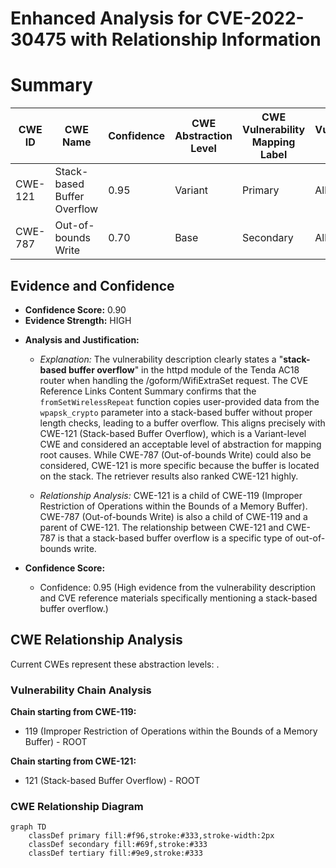 # Enhanced Analysis for CVE-2022-30475 with Relationship Information

# Summary
| CWE ID | CWE Name | Confidence | CWE Abstraction Level | CWE Vulnerability Mapping Label | CWE-Vulnerability Mapping Notes |
|---|---|---|---|---|---|
| CWE-121 | Stack-based Buffer Overflow | 0.95 | Variant | Primary | Allowed |
| CWE-787 | Out-of-bounds Write | 0.70 | Base | Secondary | Allowed |

## Evidence and Confidence

*   **Confidence Score:** 0.90
*   **Evidence Strength:** HIGH

- **Analysis and Justification:**  
  - *Explanation:* The vulnerability description clearly states a "**stack-based buffer overflow**" in the httpd module of the Tenda AC18 router when handling the /goform/WifiExtraSet request. The CVE Reference Links Content Summary confirms that the `fromSetWirelessRepeat` function copies user-provided data from the `wpapsk_crypto` parameter into a stack-based buffer without proper length checks, leading to a buffer overflow. This aligns precisely with CWE-121 (Stack-based Buffer Overflow), which is a Variant-level CWE and considered an acceptable level of abstraction for mapping root causes. While CWE-787 (Out-of-bounds Write) could also be considered, CWE-121 is more specific because the buffer is located on the stack. The retriever results also ranked CWE-121 highly.

  - *Relationship Analysis:* CWE-121 is a child of CWE-119 (Improper Restriction of Operations within the Bounds of a Memory Buffer). CWE-787 (Out-of-bounds Write) is also a child of CWE-119 and a parent of CWE-121. The relationship between CWE-121 and CWE-787 is that a stack-based buffer overflow is a specific type of out-of-bounds write.

- **Confidence Score:**  
  - Confidence: 0.95 (High evidence from the vulnerability description and CVE reference materials specifically mentioning a stack-based buffer overflow.)


## CWE Relationship Analysis

Current CWEs represent these abstraction levels: .


### Vulnerability Chain Analysis

**Chain starting from CWE-119:**
- 119 (Improper Restriction of Operations within the Bounds of a Memory Buffer) - ROOT


**Chain starting from CWE-121:**
- 121 (Stack-based Buffer Overflow) - ROOT



### CWE Relationship Diagram

```mermaid
graph TD
    classDef primary fill:#f96,stroke:#333,stroke-width:2px
    classDef secondary fill:#69f,stroke:#333
    classDef tertiary fill:#9e9,stroke:#333
```
